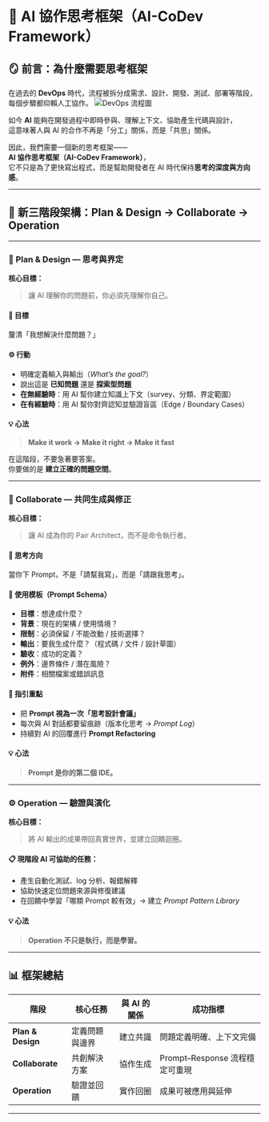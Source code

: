 # 🤖 AI 協作思考框架（AI-CoDev Framework）

## 🪞 前言：為什麼需要思考框架

在過去的 **DevOps** 時代，流程被拆分成需求、設計、開發、測試、部署等階段，  
每個步驟都仰賴人工協作。
![DevOps 流程圖](https://i0.wp.com/tw.alphacamp.co/wp-content/uploads/2023/09/DevOps.jpeg?resize=600%2C360&ssl=1)

如今 **AI** 能夠在開發過程中即時參與、理解上下文、協助產生代碼與設計，  
這意味著人與 AI 的合作不再是「分工」關係，而是「共思」關係。

因此，我們需要一個新的思考框架——  
**AI 協作思考框架（AI-CoDev Framework）**，  
它不只是為了更快寫出程式，而是幫助開發者在 AI 時代保持**思考的深度與方向感**。

---

## 🧱 新三階段架構：Plan & Design → Collaborate → Operation

---

### 🧠 Plan & Design — 思考與界定

**核心目標：**  
> 讓 AI 理解你的問題前，你必須先理解你自己。

#### 🎯 目標  
釐清「我想解決什麼問題？」

#### ⚙️ 行動

- 明確定義輸入與輸出（*What’s the goal?*）  
- 說出這是 **已知問題** 還是 **探索型問題**  
- **在無經驗時**：用 AI 幫你建立知識上下文（survey、分類、界定範圍）  
- **在有經驗時**：用 AI 幫你對齊認知並驗證盲區（Edge / Boundary Cases）

#### 💡 心法  
> **Make it work → Make it right → Make it fast**

在這階段，不要急著要答案。  
你要做的是 **建立正確的問題空間**。

---

### 🤝 Collaborate — 共同生成與修正

**核心目標：**  
> 讓 AI 成為你的 Pair Architect，而不是命令執行者。

#### 🧩 思考方向
當你下 Prompt，不是「請幫我寫」，而是「請跟我思考」。

#### 🧱 使用模板（Prompt Schema）
- **目標**：想達成什麼？  
- **背景**：現在的架構 / 使用情境？  
- **限制**：必須保留 / 不能改動 / 技術選擇？  
- **輸出**：要我生成什麼？（程式碼 / 文件 / 設計草圖）  
- **驗收**：成功的定義？  
- **例外**：邊界條件 / 潛在風險？  
- **附件**：相關檔案或錯誤訊息  

#### 📘 指引重點

- 把 **Prompt 視為一次「思考設計會議」**  
- 每次與 AI 對話都要留痕跡（版本化思考 → *Prompt Log*）  
- 持續對 AI 的回覆進行 **Prompt Refactoring**

#### 💡 心法  
> **Prompt 是你的第二個 IDE。**

---

### ⚙️ Operation — 驗證與演化

**核心目標：**  
> 將 AI 輸出的成果帶回真實世界，並建立回饋迴圈。

#### 📋 現階段 AI 可協助的任務：

- 產生自動化測試、log 分析、報錯解釋  
- 協助快速定位問題來源與修復建議  
- 在回饋中學習「哪類 Prompt 較有效」→ 建立 *Prompt Pattern Library*

#### 💡 心法  
> **Operation 不只是執行，而是學習。**

---

## 📊 框架總結

| 階段 | 核心任務 | 與 AI 的關係 | 成功指標 |
|------|-----------|---------------|-----------|
| **Plan & Design** | 定義問題與邊界 | 建立共識 | 問題定義明確、上下文完備 |
| **Collaborate** | 共創解決方案 | 協作生成 | Prompt–Response 流程穩定可重現 |
| **Operation** | 驗證並回饋 | 實作回圈 | 成果可被應用與延伸 |

---
